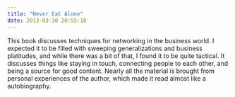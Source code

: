 ```yaml
---
title: "Never Eat Alone"
date: 2013-03-30 20:55:18
---
```


This book discusses techniques for networking in the business world. I expected it to be filled with sweeping generalizations and business platitudes, and while there was a bit of that, I found it to be quite tactical. It discusses things like staying in touch, connecting people to each other, and being a source for good content. Nearly all the material is brought from personal experiences of the author, which made it read almost like a autobiography.
